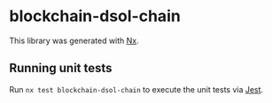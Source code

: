 # blockchain-dsol-chain

This library was generated with [Nx](https://nx.dev).

## Running unit tests

Run `nx test blockchain-dsol-chain` to execute the unit tests via [Jest](https://jestjs.io).
